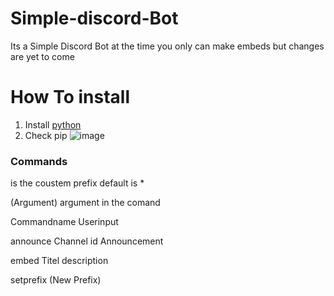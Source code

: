 # Simple-discord-Bot

Its a Simple Discord Bot at the time you only can make embeds but changes are yet to come

# How To install 

1. Install [python](https://www.python.org/downloads/)
2. Check pip 
![image](https://cdn.discordapp.com/attachments/792392121641730078/792392180085948416/1.PNG)

### Commands

<prefix> is the coustem prefix default is *

(Argument) argument in the comand 

Commandname
  Userinput

<prefix>announce 
  Channel id 
  Announcement
  
<prefix>embed
  Titel
  description
  
<prefix>setprefix (New Prefix) 
